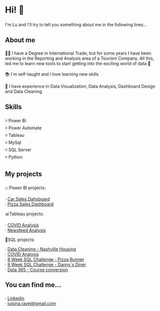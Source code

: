 <h1 align="left">Hi! 👋</h1>

###

<p align="left">I'm Lu and I'll try to tell you something about me in the following lines...</p>

###

<h2 align="left">About me</h2>

###

<p align="left">🙋‍♀️ I have a Degree in International Trade, but for some years I have been working in the Reporting and Analysis area of a Tourism Company. All this, led me to learn new tools to start getting into the exciting world of data 🙌<br><br>📚 I´m self-taught and I love learning new skills<br><br>🎯 I have experience in Data Visualization, Data Analysis, Dashboard Design and Data Cleaning</p>

###

<h2 align="left">Skills</h2>

###

<p align="left">◽ Power Bi<br>◽ Power Automate<br>◽ Tableau<br>◽ MySql<br>◽ SQL Server<br>◽ Python</p>

###

<h2 align="left">My projects</h2>

###

<p align="left"> 📈Power BI projects:</p>

· [Car Sales Dahsboard](https://app.powerbi.com/view?r=eyJrIjoiYzQ2MDQwZjEtMmM4MC00ZDE5LWJkMmItNTRhY2I1MDkwNjVjIiwidCI6ImRmODY3OWNkLWE4MGUtNDVkOC05OWFjLWM4M2VkN2ZmOTVhMCJ9)</br>
· [Pizza Sales Dashboard](https://app.powerbi.com/view?r=eyJrIjoiMjM1NWIyY2QtNDNjMi00ODY5LTkwNDctMDUyOWI4MzA3ZDlmIiwidCI6ImRmODY3OWNkLWE4MGUtNDVkOC05OWFjLWM4M2VkN2ZmOTVhMCJ9)

<p align="left"> 📊Tableau projects:</p>

· [COVID Analysis](https://public.tableau.com/app/profile/luisina.ravel/viz/Covid_17137345807210/Dashboard1)</br>
· [Newsfeed Analysis](https://public.tableau.com/app/profile/luisina.ravel/viz/newsfeed_analysis_17001561759600/Dashboard1)
  
<p align="left"> 🔧SQL projects:</p>

· [Data Cleaning - Nashville Housing](https://github.com/lravelb/Data-Cleaning-SQL---Nashville-Housing)</br>
· [COVID Analysis](https://github.com/lravelb/Covid)</br>
· [8 Week SQL Challenge - Pizza Runner](https://github.com/lravelb/8-Week-SQL-Challenge-Pizza-Runner)</br>
· [8 Week SQL Challenge - Danny´s Diner](https://github.com/lravelb/8-Week-SQL-Challenge-Danny-s-Diner)</br>
· [Data 365 - Course conversion](https://github.com/lravelb/Free-to-Paid-Conversion-Rate/tree/main)

###

<h2 align="left">You can find me...</h2>

###

<div align="left">

· [Linkedin](https://www.linkedin.com/in/luisina-ravel-92631a73/)</br>
· luisina.ravel@gmail.com

</div>

###
